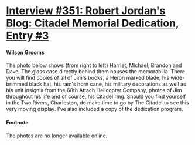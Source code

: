 # [Interview #351: Robert Jordan's Blog: Citadel Memorial Dedication, Entry #3](https://www.theoryland.com/intvmain.php?i=351#3)

#### Wilson Grooms

The photo below shows (from right to left) Harriet, Michael, Brandon and Dave. The glass case directly behind them houses the memorabilia. There you will find copies of all of Jim's books, a Heron marked blade, his wide-brimmed black hat, his ram's horn cane, his military decorations as well as his unit insignia from the 68th Attach Helicopter Company, photos of Jim throughout his life and of course, his Citadel ring. Should you find yourself in the Two Rivers, Charleston, do make time to go by The Citadel to see this very moving display. I've also included a copy of the dedication program.

#### Footnote

The photos are no longer available online.

